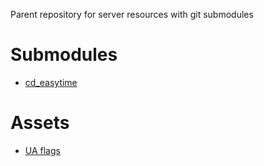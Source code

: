 Parent repository for server resources with git submodules

# Submodules
- [cd_easytime](https://github.com/dsheedes/cd_easytime)
# Assets
- [UA flags](https://forum.cfx.re/t/release-ukrainian-flags-peace/4820017)